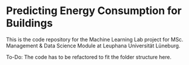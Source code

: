 # Predicting Energy Consumption for Buildings

This is the code repository for the Machine Learning Lab project for MSc. Management &amp; Data Science Module at Leuphana Universität Lüneburg.



To-Do: The code has to be refactored to fit the folder structure here.
